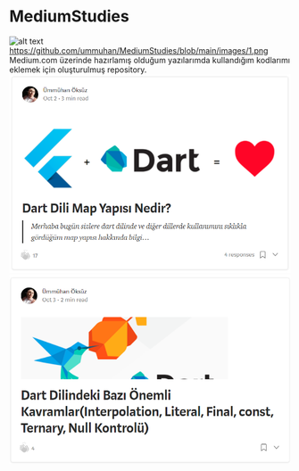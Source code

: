 # MediumStudies
![alt text](https://github.com/ummuhan/MediumStudies/blob/main/images/banner.png)
https://github.com/ummuhan/MediumStudies/blob/main/images/1.png
Medium.com üzerinde hazırlamış olduğum yazılarımda kullandığım kodlarımı eklemek için oluşturulmuş repository.
![alt text](https://github.com/ummuhan/MediumStudies/blob/main/images/1.png)
![alt text](https://github.com/ummuhan/MediumStudies/blob/main/images/2.png)
